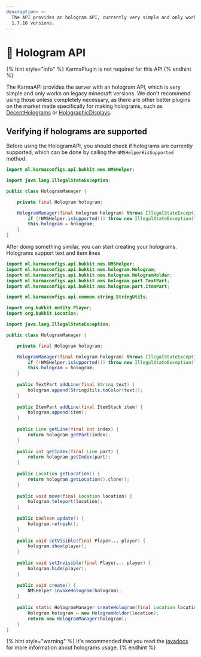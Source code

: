 ```yaml
---
description: >-
  The API provides an hologram API, currently very simple and only working for
  1.7.10 versions.
---
```


# 💮 Hologram API

{% hint style="info" %}
KarmaPlugin is not required for this API
{% endhint %}

The KarmaAPI provides the server with an hologram API, which is very simple and only works on legacy minecraft versions. We don't recommend using those unless completely necessary, as there are other better plugins on the market made specifically for making holograms, such as [DecentHolograms](https://www.spigotmc.org/resources/decentholograms-1-8-1-19-4-papi-support-no-dependencies.96927/) or [HolographicDisplays](https://dev.bukkit.org/projects/holographic-displays).

## Verifying if holograms are supported

Before using the HologramAPI, you should check if holograms are currently supported, which can be done by calling the `NMSHelper#isSupported` method.

```java
import ml.karmaconfigs.api.bukkit.nms.NMSHelper;

import java.lang.IllegalStateException;

public class HologramManager {

    private final Hologram hologram;

    HologramManager(final Hologram hologram) throws IllegalStateException {
        if (!NMSHelper.isSupported()) throw new IllegalStateException("Holograms are not supported in your current version");
        this.hologram = hologram;
    }
}
```

After doing something similar, you can start creating your holograms. Holograms support text and item lines

```java
import ml.karmaconfigs.api.bukkit.nms.NMSHelper;
import ml.karmaconfigs.api.bukkit.nms.hologram.Hologram;
import ml.karmaconfigs.api.bukkit.nms.hologram.HologramHolder;
import ml.karmaconfigs.api.bukkit.nms.hologram.part.TextPart;
import ml.karmaconfigs.api.bukkit.nms.hologram.part.ItemPart;

import ml.karmaconfigs.api.common.string.StringUtils;

import org.bukkit.entity.Player;
import org.bukkit.Location;

import java.lang.IllegalStateException;

public class HologramManager {

    private final Hologram hologram;

    HologramManager(final Hologram hologram) throws IllegalStateException {
        if (!NMSHelper.isSupported()) throw new IllegalStateException("Holograms are not supported in your current version");
        this.hologram = hologram;
    }
    
    public TextPart addLine(final String text) {
        hologram.append(StringUtils.toColor(text));
    }
    
    public ItemPart addLine(final ItemStack item) {
        hologram.append(item);
    }
    
    public Line getLine(final int index) {
        return hologram.getPart(index);
    }
    
    public int getIndex(final Line part) {
        return hologram.getIndex(part);
    }
    
    public Location getLocation() {
        return hologram.getLocation().clone();
    }
    
    public void move(final Location location) {
        hologram.teleport(location);
    }
    
    public boolean update() {
        hologram.refresh();
    }
    
    public void setVisible(final Player... player) {
        hologram.show(player);
    }
    
    public void setInvisible(final Player... player) {
        hologram.hide(player);
    }
    
    public void create() {
        NMSHelper.invokeHologram(hologram);
    }
    
    public static HologramManager createHologram(final Location location) throws IllegalStateException {
        Hologram hologram = new HologramHolder(location);
        return new HologramManager(hologram);
    }
}
```

{% hint style="warning" %}
It's recommended that you read the [javadocs](https://reddo.es/karmadev/api/docs) for more information about holograms usage.
{% endhint %}
